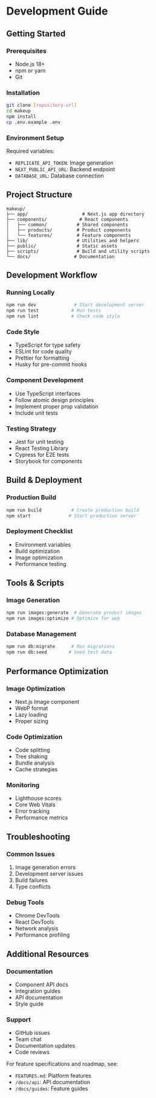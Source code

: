 # Development Guide

## Getting Started

### Prerequisites
- Node.js 18+
- npm or yarn
- Git

### Installation
```bash
git clone [repository-url]
cd makeup
npm install
cp .env.example .env
```

### Environment Setup
Required variables:
- `REPLICATE_API_TOKEN`: Image generation
- `NEXT_PUBLIC_API_URL`: Backend endpoint
- `DATABASE_URL`: Database connection

## Project Structure

```
makeup/
├── app/                    # Next.js app directory
├── components/            # React components
│   ├── common/           # Shared components
│   ├── products/         # Product components
│   └── features/         # Feature components
├── lib/                  # Utilities and helpers
├── public/               # Static assets
├── scripts/              # Build and utility scripts
└── docs/                # Documentation
```

## Development Workflow

### Running Locally
```bash
npm run dev              # Start development server
npm run test            # Run tests
npm run lint            # Check code style
```

### Code Style
- TypeScript for type safety
- ESLint for code quality
- Prettier for formatting
- Husky for pre-commit hooks

### Component Development
- Use TypeScript interfaces
- Follow atomic design principles
- Implement proper prop validation
- Include unit tests

### Testing Strategy
- Jest for unit testing
- React Testing Library
- Cypress for E2E tests
- Storybook for components

## Build & Deployment

### Production Build
```bash
npm run build           # Create production build
npm start              # Start production server
```

### Deployment Checklist
- Environment variables
- Build optimization
- Image optimization
- Performance testing

## Tools & Scripts

### Image Generation
```bash
npm run images:generate  # Generate product images
npm run images:optimize # Optimize for web
```

### Database Management
```bash
npm run db:migrate      # Run migrations
npm run db:seed        # Seed test data
```

## Performance Optimization

### Image Optimization
- Next.js Image component
- WebP format
- Lazy loading
- Proper sizing

### Code Optimization
- Code splitting
- Tree shaking
- Bundle analysis
- Cache strategies

### Monitoring
- Lighthouse scores
- Core Web Vitals
- Error tracking
- Performance metrics

## Troubleshooting

### Common Issues
1. Image generation errors
2. Development server issues
3. Build failures
4. Type conflicts

### Debug Tools
- Chrome DevTools
- React DevTools
- Network analysis
- Performance profiling

## Additional Resources

### Documentation
- Component API docs
- Integration guides
- API documentation
- Style guide

### Support
- GitHub issues
- Team chat
- Documentation updates
- Code reviews

For feature specifications and roadmap, see:
- `FEATURES.md`: Platform features
- `/docs/api`: API documentation
- `/docs/guides`: Feature guides
